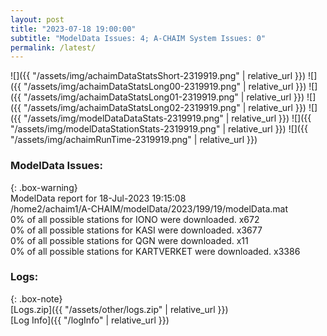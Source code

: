 ```yaml
---
layout: post
title: "2023-07-18 19:00:00"
subtitle: "ModelData Issues: 4; A-CHAIM System Issues: 0"
permalink: /latest/
---
```


![]({{ "/assets/img/achaimDataStatsShort-2319919.png" | relative_url }})
![]({{ "/assets/img/achaimDataStatsLong00-2319919.png" | relative_url }})
![]({{ "/assets/img/achaimDataStatsLong01-2319919.png" | relative_url }})
![]({{ "/assets/img/achaimDataStatsLong02-2319919.png" | relative_url }})
![]({{ "/assets/img/modelDataDataStats-2319919.png" | relative_url }})
![]({{ "/assets/img/modelDataStationStats-2319919.png" | relative_url }})
![]({{ "/assets/img/achaimRunTime-2319919.png" | relative_url }})


### ModelData Issues:  
  
{: .box-warning}  
 ModelData report for 18-Jul-2023 19:15:08   
 /home2/achaim1/A-CHAIM/modelData/2023/199/19/modelData.mat   
 0% of all possible stations for IONO were downloaded. x672   
 0% of all possible stations for KASI were downloaded. x3677   
 0% of all possible stations for QGN were downloaded. x11   
 0% of all possible stations for KARTVERKET were downloaded. x3386   
  


### Logs:  
  
{: .box-note}  
[Logs.zip]({{ "/assets/other/logs.zip" | relative_url }})  
[Log Info]({{ "/logInfo" | relative_url }})  
